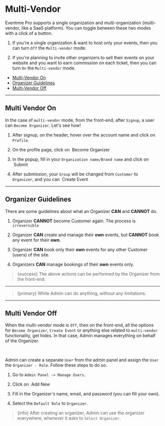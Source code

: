 # Multi-Vendor

Eventmie Pro supports a single organization and multi-organization (multi-vendor, like a SaaS platform). You can toggle between these two modes with a click of a button. 

1. If you're a single organization & want to host only your events, then you can turn `Off` the `Multi-vendor` mode.

2. If you're planning to invite other organizers to sell their events on your website and you want to earn commission on each ticket, then you can turn `On` the `Multi-vendor` mode.


- [Multi-Vendor On](#Multi-Vendor-On)
- [Organizer Guidelines](#Organizer-Guidelines)
- [Multi-Vendor Off](#Multi-Vendor-Off)

---


<a name="Multi-Vendor-On"></a>
## Multi Vendor On

In the case of `multi-vendor` mode, from the front-end, after `Signup`, a user can `Become Organizer`. Let's see how!


1. After signup, on the header, hover over the account name and click on `Profile`.

2. On the profile page, click on &nbsp;<larecipe-badge type="black" rounded>Become Organizer</larecipe-badge>

3. In the popup, fill in your `Organization name/Brand name` and click on &nbsp;<larecipe-badge type="primary" rounded>Submit</larecipe-badge>

4. After submission, your `Group` will be changed from `Customer` to `Organizer`, and you can &nbsp;<larecipe-badge type="secondary" rounded>Create Event</larecipe-badge>

---


<a name="Organizer-Guidelines"></a>
## Organizer Guidelines

There are some guidelines about what an Organizer **CAN** and **CANNOT** do.


1. Organizer **CANNOT** become Customer again. The process is `irreversible`

2. Organizer **CAN** create and manage their **own** events, but **CANNOT** book any event for their **own**.

3. Organizer **CAN** book only their **own** events for any other Customer (users) of the site.

4. Organizers **CAN** manage bookings of their **own** events only.


>{success} The above actions can be performed by the Organizer from the front-end.

---

>{primary} While Admin can do anything, without any limitations.

---

<a name="Multi-Vendor-Off"></a>
## Multi Vendor Off

When the multi-vendor mode is `Off`, then on the front-end, all the options for `Become Organizer`, `Create Event` or anything else related to `multi-vendor` functionality, get hides. In that case, Admin manages everything on behalf of the Organizer.

<br>

Admin can create a separate `User` from the admin panel and assign the `User` the `Organizer - Role`. Follow these steps to do so.

1. Go to `Admin Panel -> Manage Users`.

2. Click on &nbsp;<larecipe-badge type="primary" rounded>Add New</larecipe-badge>

3. Fill in the Organizer's name, email, and password (you can fill your own).

4. Select the `Default Role` to `Organizer`.


>{info} After creating an organizer, Admin can use the organizer everywhere, whenever it asks to `Select Organizer`.